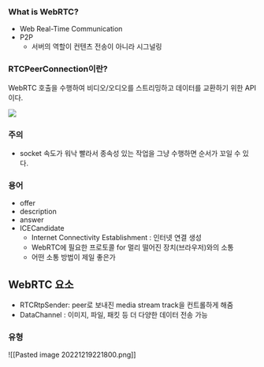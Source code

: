 ### What is WebRTC?
- Web Real-Time Communication
- P2P
	- 서버의 역할이 컨텐츠 전송이 아니라 시그널링

### RTCPeerConnection이란?
WebRTC 호출을 수행하여 비디오/오디오를 스트리밍하고 데이터를 교환하기 위한 API이다.



![](https://raw.githubusercontent.com/satanas/simple-signaling-server/master/doc/RTCPeerConnection-diagram.png)
### 주의
- socket 속도가 워낙 빨라서 종속성 있는 작업을 그냥 수행하면 순서가 꼬일 수 있다.
### 용어
- offer
- description
- answer
- ICECandidate
	- Internet Connectivity Establishment : 인터넷 연결 생성
	- WebRTC에 필요한 프로토콜 for 멀리 떨어진 장치(브라우저)와의 소통
	- 어떤 소통 방법이 제일 좋은가


## WebRTC 요소
- RTCRtpSender: peer로 보내진 media stream track을 컨트롤하게 해줌
- DataChannel :  이미지, 파일, 패킷 등 더 다양한 데이터 전송 가능

### 유형

![[Pasted image 20221219221800.png]]